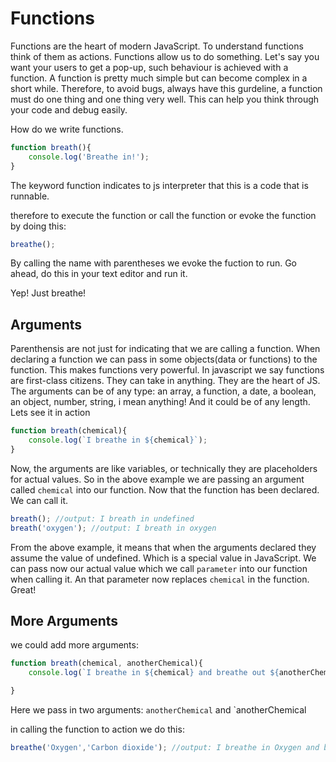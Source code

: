 # Functions

Functions are the heart of modern JavaScript. To understand functions think of them as actions. Functions allow us to do something. Let's say you want your users to get a pop-up, such behaviour is achieved with a function. A function is pretty much simple but can become complex in a short while. Therefore, to avoid bugs, always have this gurdeline, a function must do one thing and one thing very well. This can help you think through your code and debug easily.

How do we write functions.
```javascript
function breath(){
    console.log('Breathe in!');
}
```

The keyword function indicates to js interpreter that this is a code that is runnable.

therefore to execute the function or call the function or evoke the function by doing this:

```javascript
breathe();
```
By calling the name with parentheses we evoke the fuction to run. 
Go ahead, do this in your text editor and run it.

Yep! Just breathe!

## Arguments
Parenthensis are not just for indicating that we are calling a function. When declaring a function we can pass in some objects(data or functions) to the function. This makes functions very powerful. In javascript we say functions are first-class citizens. They can take in anything. They are the heart of JS. 
The arguments can be of any type: an array, a function, a date, a boolean, an object, number, string, i mean anything!
And it could be of any length.
Lets see it in action

```js
function breath(chemical){
    console.log(`I breathe in ${chemical}`);
}
```

Now, the arguments are like variables, or technically they are placeholders for actual values. So in the above example we are passing an argument called `chemical` into our function. Now that the function has been declared. We can call it.

```js
breath(); //output: I breath in undefined
breath('oxygen'); //output: I breath in oxygen
```

From the above example, it means that when the arguments declared they assume the value of undefined. Which is a special value in JavaScript. We can pass now our actual value which we call `parameter` into our function when calling it. An that parameter now replaces `chemical` in the function. Great!

## More Arguments
we could add more arguments:

```js
function breath(chemical, anotherChemical){
    console.log(`I breathe in ${chemical} and breathe out ${anotherChemical}`);

}
```
Here we pass in two arguments: `anotherChemical` and `anotherChemical

in calling the function to action we do this:
```js
breathe('Oxygen','Carbon dioxide'); //output: I breathe in Oxygen and breath our Carbon dioxide
```
